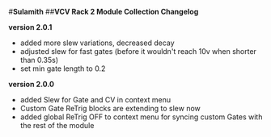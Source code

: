  #**Sulamith**
 ##**VCV Rack 2 Module Collection Changelog**

**version 2.0.1**
* added more slew variations, decreased decay
* adjusted slew for fast gates (before it wouldn't reach 10v when shorter than 0.35s)
* set min gate length to 0.2

**version 2.0.0**
* added Slew for Gate and CV in context menu
* Custom Gate ReTrig blocks are extending to slew now
* added global ReTrig OFF to context menu for syncing custom Gates with the rest of the module
